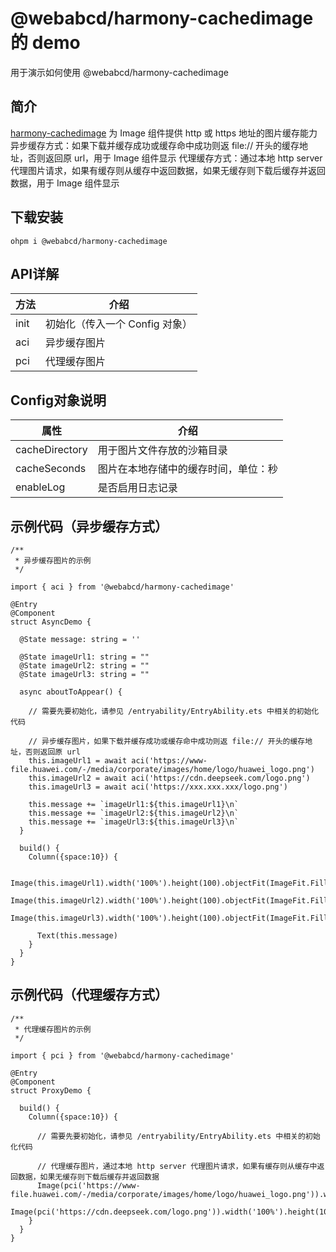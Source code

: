 # @webabcd/harmony-cachedimage 的 demo
用于演示如何使用 @webabcd/harmony-cachedimage

## 简介
[harmony-cachedimage](https://ohpm.openharmony.cn/#/cn/detail/@webabcd%2Fharmony-cachedimage)
为 Image 组件提供 http 或 https 地址的图片缓存能力
异步缓存方式：如果下载并缓存成功或缓存命中成功则返 file:// 开头的缓存地址，否则返回原 url，用于 Image 组件显示
代理缓存方式：通过本地 http server 代理图片请求，如果有缓存则从缓存中返回数据，如果无缓存则下载后缓存并返回数据，用于 Image 组件显示

## 下载安装
`ohpm i @webabcd/harmony-cachedimage`

## API详解
| 方法   | 介绍                  |
|------|---------------------|
| init | 初始化（传入一个 Config 对象） | 
| aci  | 异步缓存图片              |
| pci  | 代理缓存图片              |

## Config对象说明
| 属性             | 介绍                 |
|----------------|--------------------|
| cacheDirectory | 用于图片文件存放的沙箱目录      | 
| cacheSeconds   | 图片在本地存储中的缓存时间，单位：秒 |
| enableLog      | 是否启用日志记录           |


## 示例代码（异步缓存方式）
```
/**
 * 异步缓存图片的示例
 */

import { aci } from '@webabcd/harmony-cachedimage'

@Entry
@Component
struct AsyncDemo {

  @State message: string = ''

  @State imageUrl1: string = ""
  @State imageUrl2: string = ""
  @State imageUrl3: string = ""

  async aboutToAppear() {

    // 需要先要初始化，请参见 /entryability/EntryAbility.ets 中相关的初始化代码

    // 异步缓存图片，如果下载并缓存成功或缓存命中成功则返 file:// 开头的缓存地址，否则返回原 url
    this.imageUrl1 = await aci('https://www-file.huawei.com/-/media/corporate/images/home/logo/huawei_logo.png')
    this.imageUrl2 = await aci('https://cdn.deepseek.com/logo.png')
    this.imageUrl3 = await aci('https://xxx.xxx.xxx/logo.png')

    this.message += `imageUrl1:${this.imageUrl1}\n`
    this.message += `imageUrl2:${this.imageUrl2}\n`
    this.message += `imageUrl3:${this.imageUrl3}\n`
  }

  build() {
    Column({space:10}) {

      Image(this.imageUrl1).width('100%').height(100).objectFit(ImageFit.Fill)
      Image(this.imageUrl2).width('100%').height(100).objectFit(ImageFit.Fill)
      Image(this.imageUrl3).width('100%').height(100).objectFit(ImageFit.Fill)

      Text(this.message)
    }
  }
}
```

## 示例代码（代理缓存方式）
```
/**
 * 代理缓存图片的示例
 */

import { pci } from '@webabcd/harmony-cachedimage'

@Entry
@Component
struct ProxyDemo {

  build() {
    Column({space:10}) {

      // 需要先要初始化，请参见 /entryability/EntryAbility.ets 中相关的初始化代码

      // 代理缓存图片，通过本地 http server 代理图片请求，如果有缓存则从缓存中返回数据，如果无缓存则下载后缓存并返回数据
      Image(pci('https://www-file.huawei.com/-/media/corporate/images/home/logo/huawei_logo.png')).width('100%').height(100).objectFit(ImageFit.Fill)
      Image(pci('https://cdn.deepseek.com/logo.png')).width('100%').height(100).objectFit(ImageFit.Fill)
    }
  }
}
```